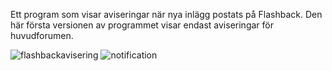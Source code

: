 Ett program som visar aviseringar när nya inlägg postats på Flashback. Den här första versionen av programmet visar endast aviseringar för huvudforumen.

![flashbackavisering](https://github.com/user-attachments/assets/3c76102c-fb25-4a5c-a598-c0f94e03ffa7)
![notification](https://github.com/user-attachments/assets/99fd2bb2-60c4-443d-8f2a-542033ace17d)
